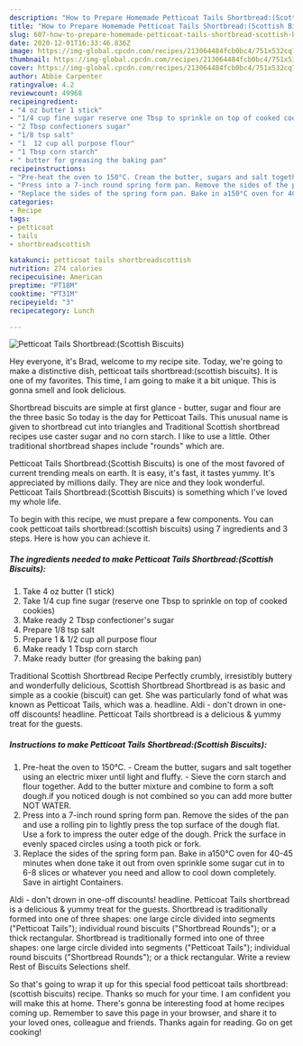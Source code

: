 ```yaml
---
description: "How to Prepare Homemade Petticoat Tails Shortbread:(Scottish Biscuits)"
title: "How to Prepare Homemade Petticoat Tails Shortbread:(Scottish Biscuits)"
slug: 607-how-to-prepare-homemade-petticoat-tails-shortbread-scottish-biscuits
date: 2020-12-01T16:33:46.836Z
image: https://img-global.cpcdn.com/recipes/213064484fcb0bc4/751x532cq70/petticoat-tails-shortbreadscottish-biscuits-recipe-main-photo.jpg
thumbnail: https://img-global.cpcdn.com/recipes/213064484fcb0bc4/751x532cq70/petticoat-tails-shortbreadscottish-biscuits-recipe-main-photo.jpg
cover: https://img-global.cpcdn.com/recipes/213064484fcb0bc4/751x532cq70/petticoat-tails-shortbreadscottish-biscuits-recipe-main-photo.jpg
author: Abbie Carpenter
ratingvalue: 4.2
reviewcount: 49968
recipeingredient:
- "4 oz butter 1 stick"
- "1/4 cup fine sugar reserve one Tbsp to sprinkle on top of cooked cookies"
- "2 Tbsp confectioners sugar"
- "1/8 tsp salt"
- "1  12 cup all purpose flour"
- "1 Tbsp corn starch"
- " butter for greasing the baking pan"
recipeinstructions:
- "Pre-heat the oven to 150°C. Cream the butter, sugars and salt together using an electric mixer until light and fluffy. Sieve the corn starch and flour together. Add to the butter mixture and combine to form a soft dough.if you noticed dough is not combined so you can add more butter NOT WATER."
- "Press into a 7-inch round spring form pan. Remove the sides of the pan and use a rolling pin to lightly press the top surface of the dough flat. Use a fork to impress the outer edge of the dough. Prick the surface in evenly spaced circles using a tooth pick or fork."
- "Replace the sides of the spring form pan. Bake in a150°C oven for 40-45 minutes when done take it out from oven sprinkle some sugar cut in to 6-8 slices or whatever you need and allow to cool down completely. Save in airtight Containers."
categories:
- Recipe
tags:
- petticoat
- tails
- shortbreadscottish

katakunci: petticoat tails shortbreadscottish 
nutrition: 274 calories
recipecuisine: American
preptime: "PT18M"
cooktime: "PT31M"
recipeyield: "3"
recipecategory: Lunch

---
```



![Petticoat Tails Shortbread:(Scottish Biscuits)](https://img-global.cpcdn.com/recipes/213064484fcb0bc4/751x532cq70/petticoat-tails-shortbreadscottish-biscuits-recipe-main-photo.jpg)

Hey everyone, it's Brad, welcome to my recipe site. Today, we're going to make a distinctive dish, petticoat tails shortbread:(scottish biscuits). It is one of my favorites. This time, I am going to make it a bit unique. This is gonna smell and look delicious.

Shortbread biscuits are simple at first glance - butter, sugar and flour are the three basic So today is the day for Petticoat Tails. This unusual name is given to shortbread cut into triangles and Traditional Scottish shortbread recipes use caster sugar and no corn starch. I like to use a little. Other traditional shortbread shapes include &#34;rounds&#34; which are.

Petticoat Tails Shortbread:(Scottish Biscuits) is one of the most favored of current trending meals on earth. It is easy, it's fast, it tastes yummy. It's appreciated by millions daily. They are nice and they look wonderful. Petticoat Tails Shortbread:(Scottish Biscuits) is something which I've loved my whole life.


To begin with this recipe, we must prepare a few components. You can cook petticoat tails shortbread:(scottish biscuits) using 7 ingredients and 3 steps. Here is how you can achieve it.

<!--inarticleads1-->

##### The ingredients needed to make Petticoat Tails Shortbread:(Scottish Biscuits):

1. Take 4 oz butter (1 stick)
1. Take 1/4 cup fine sugar (reserve one Tbsp to sprinkle on top of cooked cookies)
1. Make ready 2 Tbsp confectioner&#39;s sugar
1. Prepare 1/8 tsp salt
1. Prepare 1 &amp; 1/2 cup all purpose flour
1. Make ready 1 Tbsp corn starch
1. Make ready  butter (for greasing the baking pan)


Traditional Scottish Shortbread Recipe Perfectly crumbly, irresistibly buttery and wonderfully delicious, Scottish Shortbread Shortbread is as basic and simple as a cookie (biscuit) can get. She was particularly fond of what was known as Petticoat Tails, which was a. headline. Aldi - don&#39;t drown in one-off discounts! headline. Petticoat Tails shortbread is a delicious &amp; yummy treat for the guests. 

<!--inarticleads2-->

##### Instructions to make Petticoat Tails Shortbread:(Scottish Biscuits):

1. Pre-heat the oven to 150°C. - Cream the butter, sugars and salt together using an electric mixer until light and fluffy. - Sieve the corn starch and flour together. Add to the butter mixture and combine to form a soft dough.if you noticed dough is not combined so you can add more butter NOT WATER.
1. Press into a 7-inch round spring form pan. Remove the sides of the pan and use a rolling pin to lightly press the top surface of the dough flat. Use a fork to impress the outer edge of the dough. Prick the surface in evenly spaced circles using a tooth pick or fork.
1. Replace the sides of the spring form pan. Bake in a150°C oven for 40-45 minutes when done take it out from oven sprinkle some sugar cut in to 6-8 slices or whatever you need and allow to cool down completely. Save in airtight Containers.


Aldi - don&#39;t drown in one-off discounts! headline. Petticoat Tails shortbread is a delicious &amp; yummy treat for the guests. Shortbread is traditionally formed into one of three shapes: one large circle divided into segments (&#34;Petticoat Tails&#34;); individual round biscuits (&#34;Shortbread Rounds&#34;); or a thick rectangular. Shortbread is traditionally formed into one of three shapes: one large circle divided into segments (&#34;Petticoat Tails&#34;); individual round biscuits (&#34;Shortbread Rounds&#34;); or a thick rectangular. Write a review Rest of Biscuits Selections shelf. 

So that's going to wrap it up for this special food petticoat tails shortbread:(scottish biscuits) recipe. Thanks so much for your time. I am confident you will make this at home. There's gonna be interesting food at home recipes coming up. Remember to save this page in your browser, and share it to your loved ones, colleague and friends. Thanks again for reading. Go on get cooking!
